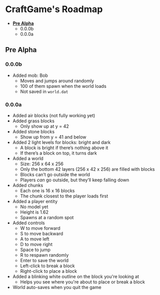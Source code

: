 # CraftGame's Roadmap

- **[Pre Alpha](#pre-alpha)**
    - 0.0.0b
    - 0.0.0a

## Pre Alpha

### 0.0.0b

* Added mob: Bob
    * Moves and jumps around randomly
    * 100 of them spawn when the world loads
    * Not saved in `world.dat`

### 0.0.0a

* Added air blocks (not fully working yet)
* Added grass blocks
    * Only show up at y = 42
* Added stone blocks
    * Show up from y = 41 and below
* Added 2 light levels for blocks: bright and dark
    * A block is bright if there’s nothing above it
    * If there’s a block on top, it turns dark
* Added a world
    * Size: 256 x 64 x 256
    * Only the bottom 42 layers (256 x 42 x 256) are filled with blocks
    * Blocks can’t go outside the world
    * Players *can* go outside, but they’ll keep falling down
* Added chunks
    * Each one is 16 x 16 blocks
    * The chunk closest to the player loads first
* Added a player entity
    * No model yet
    * Height is 1.62
    * Spawns at a random spot
* Added controls
    * W to move forward
    * S to move backward
    * A to move left
    * D to move right
    * Space to jump
    * R to respawn randomly
    * Enter to save the world
    * Left-click to break a block
    * Right-click to place a block
* Added a blinking white outline on the block you're looking at
    * Helps you see where you're about to place or break a block
* World auto-saves when you quit the game
